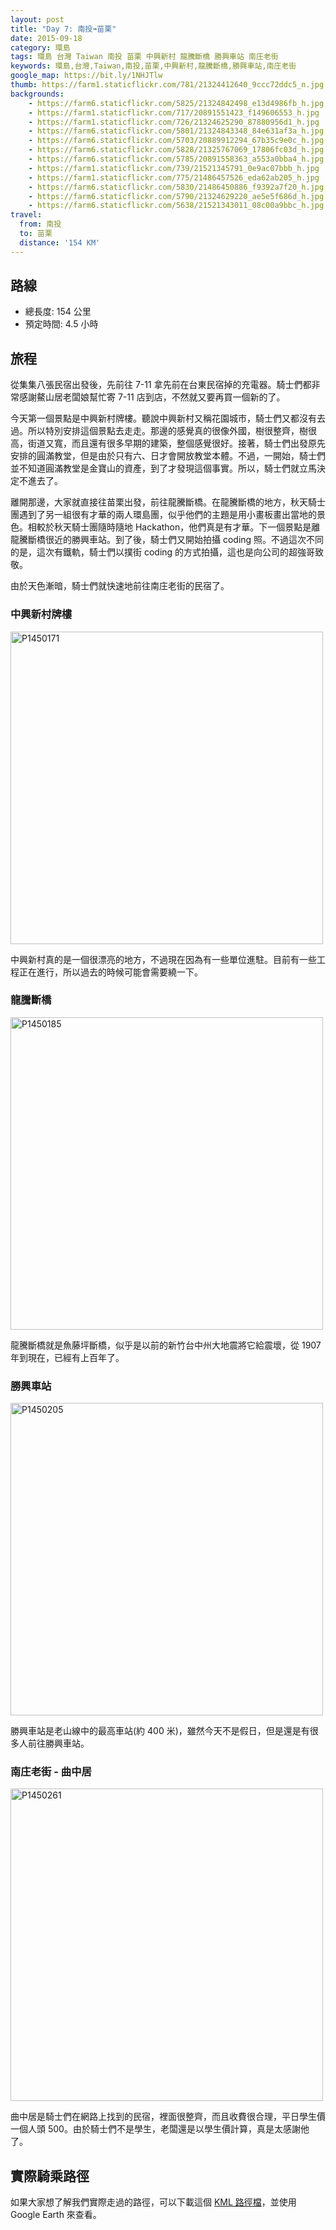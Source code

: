 ```yaml
---
layout: post
title: "Day 7: 南投➟苗栗"
date: 2015-09-18
category: 環島
tags: 環島 台灣 Taiwan 南投 苗栗 中興新村 龍騰斷橋 勝興車站 南庄老街
keywords: 環島,台灣,Taiwan,南投,苗栗,中興新村,龍騰斷橋,勝興車站,南庄老街
google_map: https://bit.ly/1NHJTlw
thumb: https://farm1.staticflickr.com/781/21324412640_9ccc72ddc5_n.jpg
backgrounds:
    - https://farm6.staticflickr.com/5825/21324842498_e13d4986fb_h.jpg
    - https://farm1.staticflickr.com/717/20891551423_f149606553_h.jpg
    - https://farm1.staticflickr.com/726/21324625290_87880956d1_h.jpg
    - https://farm6.staticflickr.com/5801/21324843348_84e631af3a_h.jpg
    - https://farm6.staticflickr.com/5703/20889912294_67b35c9e0c_h.jpg
    - https://farm6.staticflickr.com/5828/21325767069_17806fc03d_h.jpg
    - https://farm6.staticflickr.com/5785/20891558363_a553a0bba4_h.jpg
    - https://farm1.staticflickr.com/739/21521345791_0e9ac07bbb_h.jpg
    - https://farm1.staticflickr.com/775/21486457526_eda62ab205_h.jpg
    - https://farm6.staticflickr.com/5830/21486450886_f9392a7f20_h.jpg
    - https://farm6.staticflickr.com/5790/21324629220_ae5e5f686d_h.jpg
    - https://farm6.staticflickr.com/5638/21521343011_08c00a9bbc_h.jpg
travel:
  from: 南投
  to: 苗栗
  distance: '154 KM'
---
```


## 路線

- 總長度: 154 公里
- 預定時間: 4.5 小時

## 旅程

從集集八張民宿出發後，先前往 7-11 拿先前在台東民宿掉的充電器。騎士們都非常感謝鰲山居老闆娘幫忙寄 7-11 店到店，不然就又要再買一個新的了。

今天第一個景點是中興新村牌樓。聽說中興新村又稱花園城市，騎士們又都沒有去過。所以特別安排這個景點去走走。那邊的感覺真的很像外國，樹很整齊，樹很高，街道又寬，而且還有很多早期的建築，整個感覺很好。接著，騎士們出發原先安排的圓滿教堂，但是由於只有六、日才會開放教堂本體。不過，一開始，騎士們並不知道圓滿教堂是金寶山的資產，到了才發現這個事實。所以，騎士們就立馬決定不進去了。

離開那邊，大家就直接往苗栗出發，前往龍騰斷橋。在龍騰斷橋的地方，秋天騎士團遇到了另一組很有才華的兩人環島團，似乎他們的主題是用小畫板畫出當地的景色。相較於秋天騎士團隨時隨地 Hackathon，他們真是有才華。下一個景點是離龍騰斷橋很近的勝興車站。到了後，騎士們又開始拍攝 coding 照。不過這次不同的是，這次有鐵軌，騎士們以撲街 coding 的方式拍攝，這也是向公司的超強哥致敬。

由於天色漸暗，騎士們就快速地前往南庄老街的民宿了。

### 中興新村牌樓

<a data-flickr-embed="true"  href="https://www.flickr.com/photos/106069910@N03/21521170631/in/dateposted-public/" title="P1450171"><img src="https://farm1.staticflickr.com/736/21521170631_a6bc1e33b8.jpg" width="500" alt="P1450171"></a><script async src="//embedr.flickr.com/assets/client-code.js" charset="utf-8"></script>

中興新村真的是一個很漂亮的地方，不過現在因為有一些單位進駐。目前有一些工程正在進行，所以過去的時候可能會需要繞一下。

### 龍騰斷橋

<a data-flickr-embed="true"  href="https://www.flickr.com/photos/106069910@N03/21324440180/in/dateposted-public/" title="P1450185"><img src="https://farm1.staticflickr.com/723/21324440180_70fb5dfb3f.jpg" width="500" alt="P1450185"></a><script async src="//embedr.flickr.com/assets/client-code.js" charset="utf-8"></script>

龍騰斷橋就是魚藤坪斷橋，似乎是以前的新竹台中州大地震將它給震壞，從 1907 年到現在，已經有上百年了。

### 勝興車站

<a data-flickr-embed="true"  href="https://www.flickr.com/photos/106069910@N03/20891353153/in/dateposted-public/" title="P1450205"><img src="https://farm1.staticflickr.com/726/20891353153_0f17eeb5d7.jpg" width="500" alt="P1450205"></a><script async src="//embedr.flickr.com/assets/client-code.js" charset="utf-8"></script>

勝興車站是老山線中的最高車站(約 400 米)，雖然今天不是假日，但是還是有很多人前往勝興車站。

### 南庄老街 - 曲中居

<a data-flickr-embed="true"  href="https://www.flickr.com/photos/106069910@N03/21512456655/in/dateposted-public/" title="P1450261"><img src="https://farm1.staticflickr.com/762/21512456655_f391d2b1fd.jpg" width="500" alt="P1450261"></a><script async src="//embedr.flickr.com/assets/client-code.js" charset="utf-8"></script>

曲中居是騎士們在網路上找到的民宿，裡面很整齊，而且收費很合理，平日學生價一個人頭 500。由於騎士們不是學生，老闆還是以學生價計算，真是太感謝他了。

## 實際騎乘路徑

如果大家想了解我們實際走過的路徑，可以下載這個 <a href="https://bit.ly/1KkMpdk" alt="KML 路徑檔" target="_blank">KML 路徑檔</a>，並使用 Google Earth 來查看。
